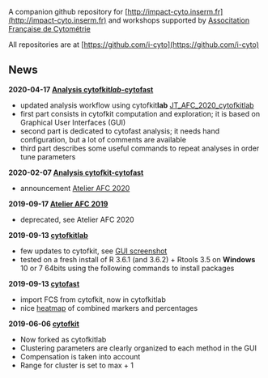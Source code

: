 A companion github repository for [http://impact-cyto.inserm.fr](http://impact-cyto.inserm.fr) and workshops supported by [Associtation Française de Cytométrie](http://afcytometrie.fr)

All repositories are at [https://github.com/i-cyto](https://github.com/i-cyto)

## News

**2020-04-17 [Analysis cytofkit*lab*-cytofast](posts/200204-atelier_afc_2020)**
  - updated analysis workflow using cytofkit**lab** [JT_AFC_2020_cytofkitlab](posts/200204-atelier_afc_2020/JT_AFC_2020_cytofkitlab.html)
  - first part consists in cytofkit computation and exploration; it is based on Graphical User Interfaces (GUI)
  - second part is dedicated to cytofast analysis; it needs hand configuration, but a lot of comments are available
  - third part describes some useful commands to repeat analyses in order tune parameters

**2020-02-07 [Analysis cytofkit-cytofast](posts/200204-atelier_afc_2020)**
  - announcement [Atelier AFC 2020](https://afcytometrie.fr/jt-analyse-de-donnees-sophia-antipolis-fevrier-2020/)

**2019-09-17 [Atelier AFC 2019](posts/190917-atelier_afc_2019)**
  - deprecated, see Atelier AFC 2020

**2019-09-13 [cytofkit**lab**](https://github.com/i-cyto/cytofkitlab)**
  - few updates to cytofkit, see [GUI screenshot](https://i-cyto.github.io/images/cytofkit_GUI_190913.png)
  - tested on a fresh install of R 3.6.1 (and 3.6.2) + Rtools 3.5 on **Windows** 10 or 7 64bits using the following commands to install packages

**2019-09-13 [cytofast](https://github.com/i-cyto/cytofast)**
  - import FCS from cytofkit, now in cytofkitlab
  - nice [heatmap](https://i-cyto.github.io/images/heatmap_cytofast.png) of combined markers and percentages

**2019-06-06 [cytofkit](https://github.com/i-cyto/cytofkitlab)**
  - Now forked as cytofkitlab
  - Clustering parameters are clearly organized to each method in the GUI
  - Compensation is taken into account
  - Range for cluster is set to max + 1
